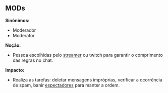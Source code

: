 ## MODs

**Sinônimos:** 
* Moderador
* Moderator

**Noção:** 
* Pessoa escolhidas pelo [streamer](https://github.com/gabrielziegler3/Requisitos-2018-1/wiki/L%C3%A9xico-Streamer) ou twitch para garantir o comprimento das regras no chat.

**Impacto:**
* Realiza as tarefas: deletar mensagens impróprias, verificar a ocorrência de spam, banir [espectadores](https://github.com/gabrielziegler3/Requisitos-2018-1/wiki/Viewer) para manter a ordem.

